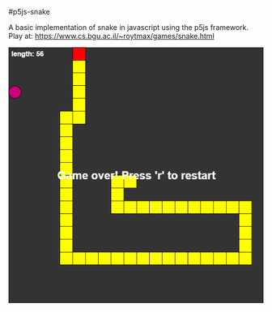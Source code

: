 #p5js-snake

A basic implementation of snake in javascript using the p5js framework.
Play at: https://www.cs.bgu.ac.il/~roytmax/games/snake.html

![alt tag](https://raw.githubusercontent.com/imax531/p5js-snake/master/readme-img.png)

